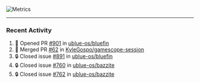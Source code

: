 ![Metrics](https://metrics.lecoq.io/KyleGospo?template=classic&base=header%2C%20activity%2C%20community%2C%20repositories%2C%20metadata&base.indepth=false&base.hireable=false&base.skip=false&config.timezone=America%2FLos_Angeles)

---
### Recent Activity
<!--START_SECTION:activity-->
1. 💪 Opened PR [#901](https://github.com/ublue-os/bluefin/pull/901) in [ublue-os/bluefin](https://github.com/ublue-os/bluefin)
2. 🎉 Merged PR [#62](https://github.com/KyleGospo/gamescope-session/pull/62) in [KyleGospo/gamescope-session](https://github.com/KyleGospo/gamescope-session)
3. 🔒 Closed issue [#891](https://github.com/ublue-os/bluefin/issues/891) in [ublue-os/bluefin](https://github.com/ublue-os/bluefin)
4. 🔒 Closed issue [#760](https://github.com/ublue-os/bazzite/issues/760) in [ublue-os/bazzite](https://github.com/ublue-os/bazzite)
5. 🔒 Closed issue [#762](https://github.com/ublue-os/bazzite/issues/762) in [ublue-os/bazzite](https://github.com/ublue-os/bazzite)
<!--END_SECTION:activity-->
